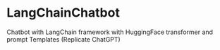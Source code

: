 # LangChainChatbot
Chatbot with LangChain framework with HuggingFace transformer and prompt Templates (Replicate ChatGPT)
